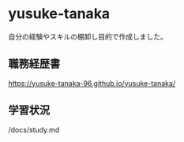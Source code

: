 # yusuke-tanaka
自分の経験やスキルの棚卸し目的で作成しました。

## 職務経歴書
https://yusuke-tanaka-96.github.io/yusuke-tanaka/

## 学習状況
/docs/study.md
